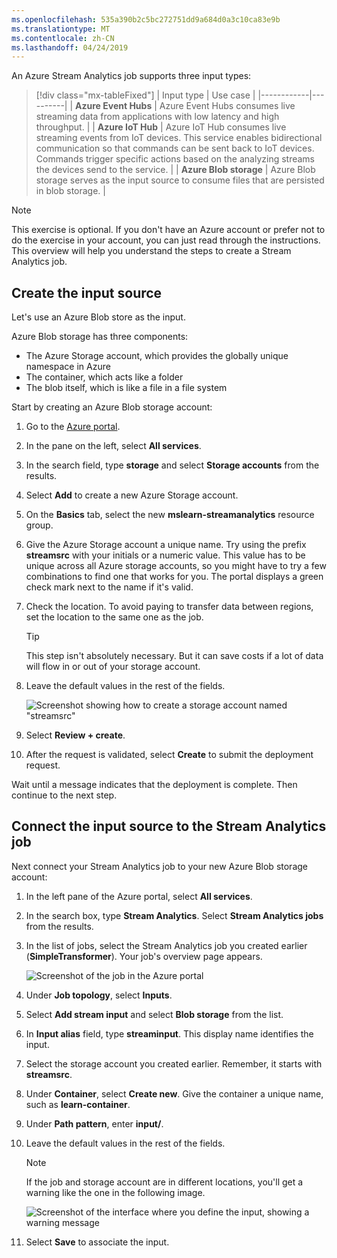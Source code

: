 ```yaml
---
ms.openlocfilehash: 535a390b2c5bc272751dd9a684d0a3c10ca83e9b
ms.translationtype: MT
ms.contentlocale: zh-CN
ms.lasthandoff: 04/24/2019
---
```

An Azure Stream Analytics job supports three input types:

> [!div class="mx-tableFixed"]
> | Input type | Use case |
> |------------|----------|
> | **Azure Event Hubs** | Azure Event Hubs consumes live streaming data from applications with low latency and high throughput. |
> | **Azure IoT Hub**   | Azure IoT Hub consumes live streaming events from IoT devices. This service enables bidirectional communication so that commands can be sent back to IoT devices. Commands trigger specific actions based on the analyzing streams the devices send to the service. |
> | **Azure Blob storage** | Azure Blob storage serves as the input source to consume files that are persisted in blob storage. |

> [!NOTE]
> This exercise is optional. If you don't have an Azure account or prefer not to do the exercise in your account, you can just read through the instructions. This overview will help you understand the steps to create a Stream Analytics job.

## <a name="create-the-input-source"></a>Create the input source

Let's use an Azure Blob store as the input. 

Azure Blob storage has three components: 

* The Azure Storage account, which provides the globally unique namespace in Azure 
* The container, which acts like a folder 
* The blob itself, which is like a file in a file system

Start by creating an Azure Blob storage account:

1. Go to the [Azure portal](https://portal.azure.com?azure-portal=true).
1. In the pane on the left, select **All services**.
1. In the search field, type **storage** and select **Storage accounts** from the results.
1. Select **Add** to create a new Azure Storage account.
1. On the **Basics** tab, select the new **mslearn-streamanalytics** resource group.
1. Give the Azure Storage account a unique name. Try using the prefix **streamsrc** with your initials or a numeric value. This value has to be unique across all Azure storage accounts, so you might have to try a few combinations to find one that works for you. The portal displays a green check mark next to the name if it's valid.
1. Check the location. To avoid paying to transfer data between regions, set the location to the same one as the job.
    
    > [!TIP]
    > This step isn't absolutely necessary. But it can save costs if a lot of data will flow in or out of your storage account.

1. Leave the default values in the rest of the fields.

    ![Screenshot showing how to create a storage account named "streamsrc"](../media/4-add-storage-account.png)

1. Select **Review + create**.
1. After the request is validated, select **Create** to submit the deployment request.

Wait until a message indicates that the deployment is complete. Then continue to the next step.

## <a name="connect-the-input-source-to-the-stream-analytics-job"></a>Connect the input source to the Stream Analytics job

Next connect your Stream Analytics job to your new Azure Blob storage account:

1. In the left pane of the Azure portal, select **All services**.
1. In the search box, type **Stream Analytics**. Select **Stream Analytics jobs** from the results.
1. In the list of jobs, select the Stream Analytics job you created earlier (**SimpleTransformer**). Your job's overview page appears.

    ![Screenshot of the job in the Azure portal](../media/4-stream-job-overview.png)

1. Under **Job topology**, select **Inputs**.
1. Select **Add stream input** and select **Blob storage** from the list.
1. In **Input alias** field, type **streaminput**. This display name identifies the input.
1. Select the storage account you created earlier. Remember, it starts with **streamsrc**.
1. Under **Container**, select **Create new**. Give the container a unique name, such as **learn-container**.
1. Under **Path pattern**, enter **input/**.
1. Leave the default values in the rest of the fields.

    > [!NOTE]
    > If the job and storage account are in different locations, you'll get a warning like the one in the following image.

    ![Screenshot of the interface where you define the input, showing a warning message](../media/4-create-blob-input.png)
    
1. Select **Save** to associate the input.